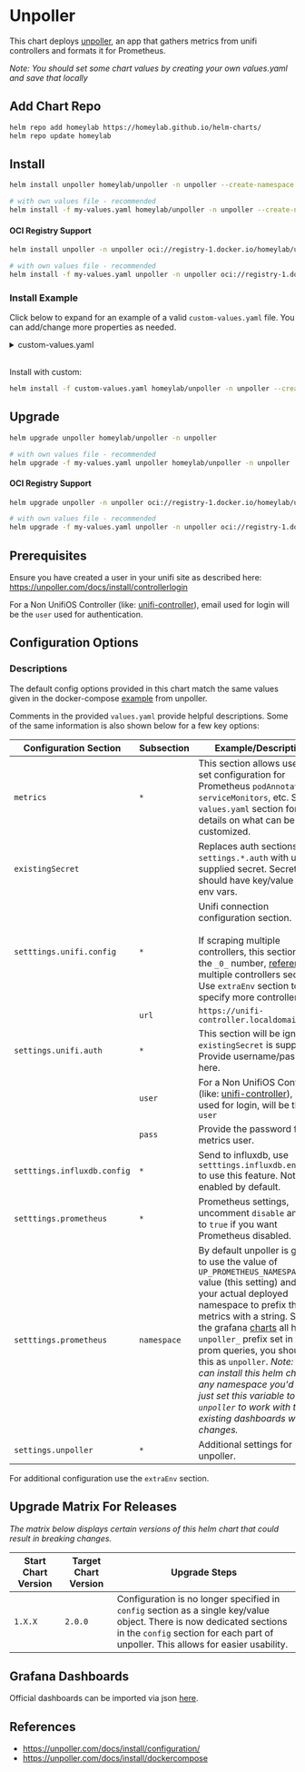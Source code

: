# Unpoller
This chart deploys [unpoller](https://unpoller.com/docs), an app that gathers metrics from unifi controllers and formats it for Prometheus.

*Note: You should set some chart values by creating your own values.yaml and save that locally*

## Add Chart Repo
```bash
helm repo add homeylab https://homeylab.github.io/helm-charts/
helm repo update homeylab
```

## Install
```bash
helm install unpoller homeylab/unpoller -n unpoller --create-namespace

# with own values file - recommended
helm install -f my-values.yaml homeylab/unpoller -n unpoller --create-namespace
```

#### OCI Registry Support
```bash
helm install unpoller -n unpoller oci://registry-1.docker.io/homeylab/unpoller --version X.Y.Z --create-namespace

# with own values file - recommended
helm install -f my-values.yaml unpoller -n unpoller oci://registry-1.docker.io/homeylab/unpoller --version X.Y.Z --create-namespace
```


### Install Example
Click below to expand for an example of a valid `custom-values.yaml` file. You can add/change more properties as needed.

<details closed>
<summary>custom-values.yaml</summary>
<br>

```yaml
# custom-values.yaml
settings:
  unifi:
    config:
      url: "https://unifi-controller.somedomain:8443"
      save_sites: true
      save_ids: true
      save_events: true
      save_alarms: true
      save_anomalies: true
      save_dpi: true
      verify_ssl: false
    auth:
      user: "user@somedomain"
      pass: "somepass"
  influxdb:
    enabled: false
  ## additional configuration for prometheus can be specified in `extraEnv`
  prometheus:
    namespace: "unpoller"
    http_listen: "0.0.0.0:9130"
metrics:
  ## if serviceMonitor enabled, pod annotations will be ignored
  serviceMonitor:
    enabled: true
    additionalLabels:
      app: unpoller
```
</details>
<br>

Install with custom:
```bash
helm install -f custom-values.yaml homeylab/unpoller -n unpoller --create-namespace
```

## Upgrade
```bash
helm upgrade unpoller homeylab/unpoller -n unpoller

# with own values file - recommended
helm upgrade -f my-values.yaml unpoller homeylab/unpoller -n unpoller
```

#### OCI Registry Support
```bash
helm upgrade unpoller -n unpoller oci://registry-1.docker.io/homeylab/unpoller --version X.Y.Z

# with own values file - recommended
helm upgrade -f my-values.yaml unpoller -n unpoller oci://registry-1.docker.io/homeylab/unpoller --version X.Y.Z
```

## Prerequisites
Ensure you have created a user in your unifi site as described here: https://unpoller.com/docs/install/controllerlogin

For a Non UnifiOS Controller (like: [unifi-controller](https://hub.docker.com/r/linuxserver/unifi-controller)), email used for login will be the `user` used for authentication.

## Configuration Options
### Descriptions
The default config options provided in this chart match the same values given in the docker-compose [example](https://unpoller.com/docs/install/dockercompose) from unpoller.

Comments in the provided `values.yaml` provide helpful descriptions. Some of the same information is also shown below for a few key options:

| Configuration Section | Subsection | Example/Description |
| --------------------- | ---------- | ------------------- |
| `metrics` | `*` | This section allows users to set configuration for Prometheus `podAnnotations`, `serviceMonitors`, etc. See `values.yaml` section for more details on what can be customized. |
| `existingSecret` |  | Replaces auth sections of `settings.*.auth` with user supplied secret. Secrets should have key/value for env vars. |
| `setttings.unifi.config` | `*` | Unifi connection configuration section.<br><br>If scraping multiple controllers, this section uses the `_0_` number, [reference]( https://unpoller.com/docs/install/configuration) - multiple controllers section. Use `extraEnv` section to specify more controllers. |
|  |  `url` | `https://unifi-controller.localdomain:8443` |
| `settings.unifi.auth` | `*` | This section will be ignored if `existingSecret` is supplied. Provide username/password here. |
|  | `user` | For a Non UnifiOS Controller (like: [unifi-controller](https://hub.docker.com/r/linuxserver/unifi-controller)), email used for login, will be the `user` |
|  | `pass` | Provide the password for the metrics user. |
| `setttings.influxdb.config` | `*` | Send to influxdb, use `setttings.influxdb.enabled` to use this feature. Not enabled by default. |
| `setttings.prometheus` | `*` | Prometheus settings, uncomment `disable` and set to `true` if you want Prometheus disabled. |
| `setttings.prometheus` | `namespace` | By default unpoller is going to use the value of `UP_PROMETHEUS_NAMESPACE` value (this setting) and not your actual deployed namespace to prefix the metrics with a string. Since the grafana [charts](https://github.com/unpoller/dashboards) all have `unpoller_` prefix set in the prom queries, you should put this as `unpoller`. _Note: You can install this helm chart in any namespace you'd like, just set this variable to `unpoller` to work with the existing dashboards without changes._ |
| `settings.unpoller` | `*` | Additional settings for unpoller. |

For additional configuration use the `extraEnv` section.

## Upgrade Matrix For Releases
_The matrix below displays certain versions of this helm chart that could result in breaking changes._

| Start Chart Version | Target Chart Version | Upgrade Steps |
| ------------------- | -------------------- | ------------- |
| `1.X.X` | `2.0.0` | Configuration is no longer specified in `config` section as a single key/value object. There is now dedicated sections in the `config` section for each part of unpoller. This allows for easier usability. |

## Grafana Dashboards
Official dashboards can be imported via json [here](https://github.com/unpoller/dashboards).

## References
* https://unpoller.com/docs/install/configuration/
* https://unpoller.com/docs/install/dockercompose